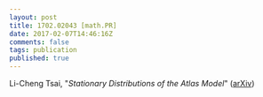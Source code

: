 ```yaml
---
layout: post
title: 1702.02043 [math.PR]
date: 2017-02-07T14:46:16Z
comments: false
tags: publication
published: true
---
```


Li-Cheng Tsai, "*Stationary Distributions of the Atlas Model*" ([arXiv](http://arxiv.org/abs/1702.02043v2))

